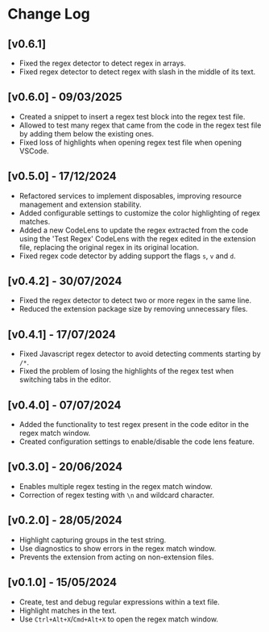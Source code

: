 # Change Log

## [v0.6.1]

- Fixed the regex detector to detect regex in arrays.
- Fixed regex detector to detect regex with slash in the middle of its text.

## [v0.6.0] - 09/03/2025

- Created a snippet to insert a regex test block into the regex test file.
- Allowed to test many regex that came from the code in the regex test file by adding them below the existing ones.
- Fixed loss of highlights when opening regex test file when opening VSCode.

## [v0.5.0] - 17/12/2024

- Refactored services to implement disposables, improving resource management and extension stability.
- Added configurable settings to customize the color highlighting of regex matches.
- Added a new CodeLens to update the regex extracted from the code using the 'Test Regex' CodeLens with the regex edited in the extension file, replacing the original regex in its original location.
- Fixed regex code detector by adding support the flags `s`, `v` and `d`.

## [v0.4.2] - 30/07/2024

- Fixed the regex detector to detect two or more regex in the same line.
- Reduced the extension package size by removing unnecessary files.

## [v0.4.1] - 17/07/2024

- Fixed Javascript regex detector to avoid detecting comments starting by `/*`.
- Fixed the problem of losing the highlights of the regex test when switching tabs in the editor.

## [v0.4.0] - 07/07/2024

- Added the functionality to test regex present in the code editor in the regex match window.
- Created configuration settings to enable/disable the code lens feature.

## [v0.3.0] - 20/06/2024

- Enables multiple regex testing in the regex match window.
- Correction of regex testing with `\n` and wildcard character.

## [v0.2.0] - 28/05/2024

- Highlight capturing groups in the test string.
- Use diagnostics to show errors in the regex match window.
- Prevents the extension from acting on non-extension files.

## [v0.1.0] - 15/05/2024

- Create, test and debug regular expressions within a text file.
- Highlight matches in the text.
- Use `Ctrl+Alt+X`/`Cmd+Alt+X` to open the regex match window.
